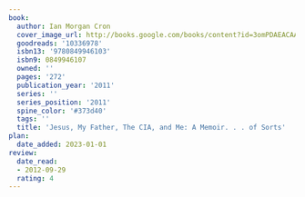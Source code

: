 ```yaml
---
book:
  author: Ian Morgan Cron
  cover_image_url: http://books.google.com/books/content?id=3omPDAEACAAJ&printsec=frontcover&img=1&zoom=1&source=gbs_api
  goodreads: '10336978'
  isbn13: '9780849946103'
  isbn9: 0849946107
  owned: ''
  pages: '272'
  publication_year: '2011'
  series: ''
  series_position: '2011'
  spine_color: '#373d40'
  tags: ''
  title: 'Jesus, My Father, The CIA, and Me: A Memoir. . . of Sorts'
plan:
  date_added: 2023-01-01
review:
  date_read:
  - 2012-09-29
  rating: 4
---
```

